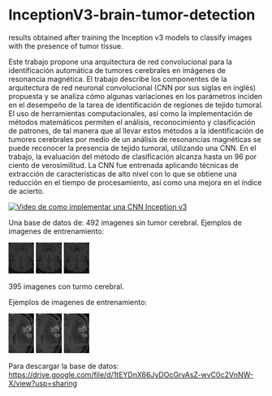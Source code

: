 # InceptionV3-brain-tumor-detection
results obtained after training the Inception v3 models to classify images with the presence of tumor tissue.


Este trabajo propone una arquitectura de red convolucional para la identificación automática
de tumores cerebrales en imágenes de resonancia magnética. El trabajo describe los
componentes de la arquitectura de red neuronal convolucional (CNN por sus siglas en inglés)
propuesta y se analiza cómo algunas variaciones en los parámetros inciden en el desempeño
de la tarea de identificación de regiones de tejido tumoral. El uso de herramientas
computacionales, así como la implementación de métodos matemáticos permiten el análisis,
reconocimiento y clasificación de patrones, de tal manera que al llevar estos métodos a la
identificación de tumores cerebrales por medio de un análisis de resonancias magnéticas se
puede reconocer la presencia de tejido tumoral, utilizando una CNN. En el trabajo, la
evaluación del método de clasificación alcanza hasta un 96 por ciento de verosimilitud. La
CNN fue entrenada aplicando técnicas de extracción de características de alto nivel con lo
que se obtiene una reducción en el tiempo de procesamiento, así como una mejora en el
índice de acierto.


[![Video de como implementar una CNN Inception v3](https://img.youtube.com/vi/YOUTUBE_VIDEO_ID_HERE/0.jpg)](https://www.youtube.com/watch?v=S31uvPAEpDg)




Una base de datos de:
492 imagenes sin tumor cerebral.
Ejemplos de imagenes de entrenamiento:

<img src="sample_images/sintumor1.jpg" width="10%">   <img src="sample_images/sintumor2.jpg" width="10%">    <img src="sample_images/sintumor3.jpg" width="10%">

395 imagenes con turmo cerebral.

Ejemplos de imagenes de entrenamiento:

<img src="sample_images/tumor1.jpg" width="10%">   <img src="sample_images/tumor2.jpg" width="10%">    <img src="sample_images/tumor3.jpg" width="10%">


Para descargar la base de datos: https://drive.google.com/file/d/1tEYDnX66JyDOcGrvAsZ-wvC0c2VnNW-X/view?usp=sharing


